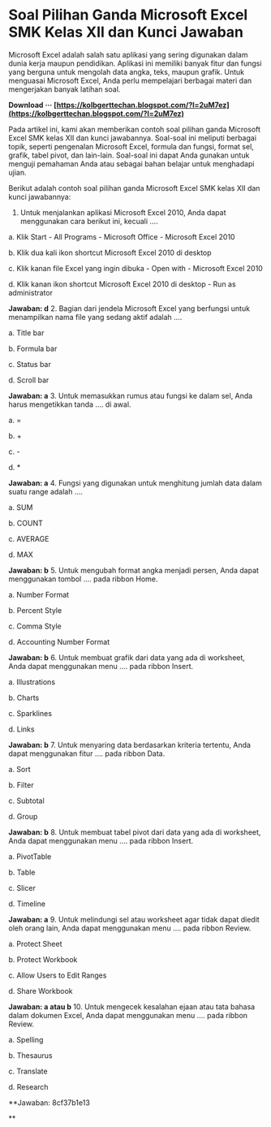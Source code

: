 
 
# Soal Pilihan Ganda Microsoft Excel SMK Kelas XII dan Kunci Jawaban
 
Microsoft Excel adalah salah satu aplikasi yang sering digunakan dalam dunia kerja maupun pendidikan. Aplikasi ini memiliki banyak fitur dan fungsi yang berguna untuk mengolah data angka, teks, maupun grafik. Untuk menguasai Microsoft Excel, Anda perlu mempelajari berbagai materi dan mengerjakan banyak latihan soal.
 
**Download ··· [https://kolbgerttechan.blogspot.com/?l=2uM7ez](https://kolbgerttechan.blogspot.com/?l=2uM7ez)**


 
Pada artikel ini, kami akan memberikan contoh soal pilihan ganda Microsoft Excel SMK kelas XII dan kunci jawabannya. Soal-soal ini meliputi berbagai topik, seperti pengenalan Microsoft Excel, formula dan fungsi, format sel, grafik, tabel pivot, dan lain-lain. Soal-soal ini dapat Anda gunakan untuk menguji pemahaman Anda atau sebagai bahan belajar untuk menghadapi ujian.
 
Berikut adalah contoh soal pilihan ganda Microsoft Excel SMK kelas XII dan kunci jawabannya:
 
1. Untuk menjalankan aplikasi Microsoft Excel 2010, Anda dapat menggunakan cara berikut ini, kecuali ....

a. Klik Start - All Programs - Microsoft Office - Microsoft Excel 2010

b. Klik dua kali ikon shortcut Microsoft Excel 2010 di desktop

c. Klik kanan file Excel yang ingin dibuka - Open with - Microsoft Excel 2010

d. Klik kanan ikon shortcut Microsoft Excel 2010 di desktop - Run as administrator

**Jawaban: d**
2. Bagian dari jendela Microsoft Excel yang berfungsi untuk menampilkan nama file yang sedang aktif adalah ....

a. Title bar

b. Formula bar

c. Status bar

d. Scroll bar

**Jawaban: a**
3. Untuk memasukkan rumus atau fungsi ke dalam sel, Anda harus mengetikkan tanda .... di awal.

a. =

b. +

c. -

d. \*

**Jawaban: a**
4. Fungsi yang digunakan untuk menghitung jumlah data dalam suatu range adalah ....

a. SUM

b. COUNT

c. AVERAGE

d. MAX

**Jawaban: b**
5. Untuk mengubah format angka menjadi persen, Anda dapat menggunakan tombol .... pada ribbon Home.

a. Number Format

b. Percent Style

c. Comma Style

d. Accounting Number Format

**Jawaban: b**
6. Untuk membuat grafik dari data yang ada di worksheet, Anda dapat menggunakan menu .... pada ribbon Insert.

a. Illustrations

b. Charts

c. Sparklines

d. Links

**Jawaban: b**
7. Untuk menyaring data berdasarkan kriteria tertentu, Anda dapat menggunakan fitur .... pada ribbon Data.

a. Sort

b. Filter

c. Subtotal

d. Group

**Jawaban: b**
8. Untuk membuat tabel pivot dari data yang ada di worksheet, Anda dapat menggunakan menu .... pada ribbon Insert.

a. PivotTable

b. Table

c. Slicer

d. Timeline

**Jawaban: a**
9. Untuk melindungi sel atau worksheet agar tidak dapat diedit oleh orang lain, Anda dapat menggunakan menu .... pada ribbon Review.

a. Protect Sheet

b. Protect Workbook

c. Allow Users to Edit Ranges

d. Share Workbook

**Jawaban: a atau b**
10. Untuk mengecek kesalahan ejaan atau tata bahasa dalam dokumen Excel, Anda dapat menggunakan menu .... pada ribbon Review.

a. Spelling

b. Thesaurus

c. Translate

d. Research

**Jawaban: 8cf37b1e13

**